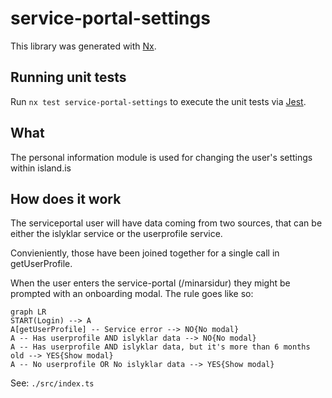 <!-- gitbook-ignore -->

# service-portal-settings

This library was generated with [Nx](https://nx.dev).

## Running unit tests

Run `nx test service-portal-settings` to execute the unit tests via [Jest](https://jestjs.io).

## What

The personal information module is used for changing the user's settings within island.is

## How does it work

The serviceportal user will have data coming from two sources, that can be either the islyklar service or the userprofile service.

Convieniently, those have been joined together for a single call in getUserProfile.

When the user enters the service-portal (/minarsidur) they might be prompted with an onboarding modal. The rule goes like so:

```mermaid
graph LR
START(Login) --> A
A[getUserProfile] -- Service error --> NO{No modal}
A -- Has userprofile AND islyklar data --> NO{No modal}
A -- Has userprofile AND islyklar data, but it's more than 6 months old --> YES{Show modal}
A -- No userprofile OR No islyklar data --> YES{Show modal}
```

See: `./src/index.ts`
